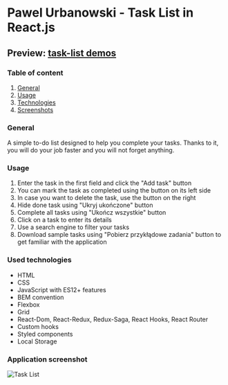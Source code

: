 # Pawel Urbanowski - Task List in React.js

## Preview: [task-list demos](https://pawelurbanowski074.github.io/taskList-react/)

### Table of content
1. [General](#general)
2. [Usage](#usage)
3. [Technologies](#used-technologies)
4. [Screenshots](#application-screenshot)

### General
A simple to-do list designed to help you complete your tasks. Thanks to it, you will do your job faster and you will not forget anything.

### Usage
1. Enter the task in the first field and click the "Add task" button
2. You can mark the task as completed using the button on its left side
3. In case you want to delete the task, use the button on the right
4. Hide done task using "Ukryj ukończone" button
5. Complete all tasks using "Ukończ wszystkie" button
6. Click on a task to enter its details
7. Use a search engine to filter your tasks
8. Download sample tasks using "Pobierz przykłądowe zadania" button to get familiar with the application

### Used technologies
- HTML
- CSS
- JavaScript with ES12+ features
- BEM convention
- Flexbox
- Grid
- React-Dom, React-Redux, Redux-Saga, React Hooks, React Router
- Custom hooks 
- Styled components
- Local Storage


### Application screenshot
![Task List](https://raw.githubusercontent.com/palel/taskList-react/main/src/images/Animation.gif)
